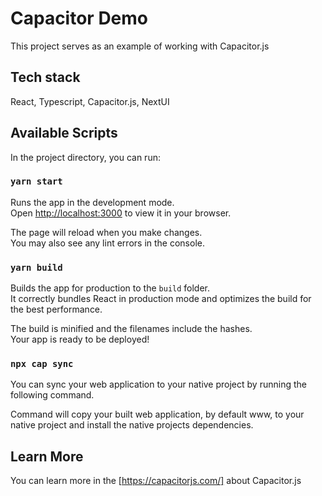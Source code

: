 # Capacitor Demo

This project serves as an example of working with Capacitor.js

## Tech stack

React, Typescript, Capacitor.js, NextUI

## Available Scripts

In the project directory, you can run:

### `yarn start`

Runs the app in the development mode.\
Open [http://localhost:3000](http://localhost:3000) to view it in your browser.

The page will reload when you make changes.\
You may also see any lint errors in the console.

### `yarn build`

Builds the app for production to the `build` folder.\
It correctly bundles React in production mode and optimizes the build for the best performance.

The build is minified and the filenames include the hashes.\
Your app is ready to be deployed!

### `npx cap sync`

You can sync your web application to your native project by running the following command.

Command will copy your built web application, by default www, to your native project and install the native projects dependencies.

## Learn More

You can learn more in the [https://capacitorjs.com/] about Capacitor.js
